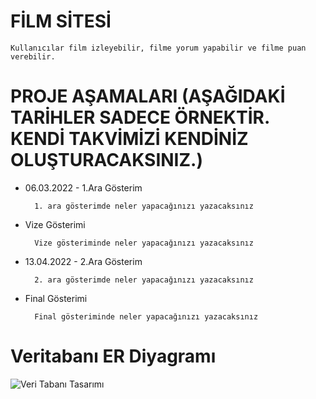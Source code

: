 # FİLM SİTESİ

    Kullanıcılar film izleyebilir, filme yorum yapabilir ve filme puan verebilir.

# PROJE AŞAMALARI (AŞAĞIDAKİ TARİHLER SADECE ÖRNEKTİR. KENDİ TAKVİMİZİ KENDİNİZ OLUŞTURACAKSINIZ.)
- 06.03.2022 - 1.Ara Gösterim

        1. ara gösterimde neler yapacağınızı yazacaksınız

- Vize Gösterimi

        Vize gösteriminde neler yapacağınızı yazacaksınız

- 13.04.2022 - 2.Ara Gösterim

        2. ara gösterimde neler yapacağınızı yazacaksınız

- Final Gösterimi

        Final gösteriminde neler yapacağınızı yazacaksınız


# Veritabanı ER Diyagramı

![Veri Tabanı Tasarımı](./docs/er_diagram.png)
